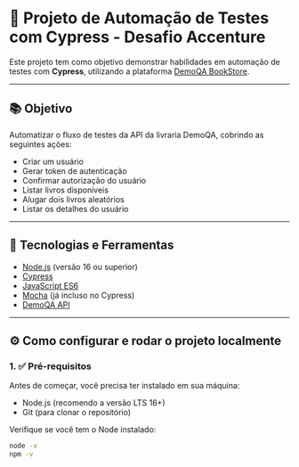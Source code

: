 # 🚀 Projeto de Automação de Testes com Cypress - Desafio Accenture

Este projeto tem como objetivo demonstrar habilidades em automação de testes com **Cypress**, utilizando a plataforma [DemoQA BookStore](https://demoqa.com/swagger/).

---

## 📚 Objetivo

Automatizar o fluxo de testes da API da livraria DemoQA, cobrindo as seguintes ações:

- Criar um usuário
- Gerar token de autenticação
- Confirmar autorização do usuário
- Listar livros disponíveis
- Alugar dois livros aleatórios
- Listar os detalhes do usuário

---

## 🧰 Tecnologias e Ferramentas

- [Node.js](https://nodejs.org/) (versão 16 ou superior)
- [Cypress](https://www.cypress.io/)
- [JavaScript ES6](https://developer.mozilla.org/pt-BR/docs/Web/JavaScript)
- [Mocha](https://mochajs.org/) (já incluso no Cypress)
- [DemoQA API](https://demoqa.com/swagger/)

---

## ⚙️ Como configurar e rodar o projeto localmente

### 1. ✅ Pré-requisitos

Antes de começar, você precisa ter instalado em sua máquina:

- Node.js (recomendo a versão LTS 16+)
- Git (para clonar o repositório)

Verifique se você tem o Node instalado:

```bash
node -v
npm -v
